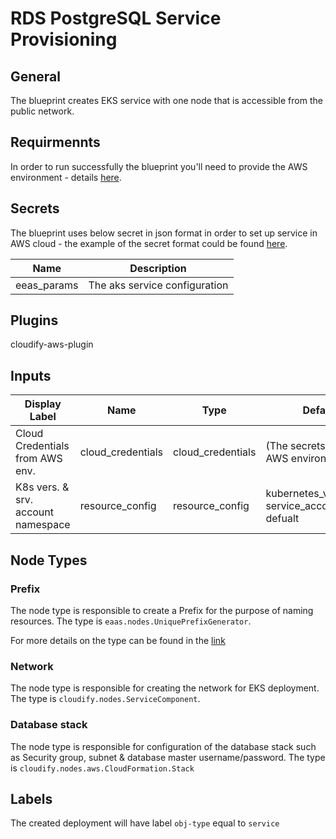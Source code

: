 # RDS PostgreSQL Service Provisioning

## General

The blueprint creates EKS service with one node that is accessible from the public network.

## Requirmennts

In order to run successfully the blueprint you'll need to provide the AWS environment - details [here](https://github.com/cloudify-community/eaas-example). 

## Secrets

The blueprint uses below secret in json format in order to set up service in AWS cloud - the example of the secret format could be found [here](https://github.com/cloudify-community/eaas-example/blob/master/secret.json).

| Name                  | Description                      |
| --------------------- | -------------------------------- |
| eeas_params           | The aks service configuration    |


## Plugins

cloudify-aws-plugin

## Inputs

| Display Label                      | Name                | Type              | Default Value                                              |
| ---------------------------------- | ------------------- | ----------------- | ---------------------------------------------------------- |
| Cloud Credentials from AWS env.    | cloud_credentials   | cloud_credentials | (The secrets values from AWS environment)                  |
| K8s vers. & srv. account namespace | resource_config     | resource_config   | kubernetes_version: '', service_account_namespace: defualt |

## Node Types

### Prefix
The node type is responsible to create a Prefix for the purpose of naming resources.
The type is `eaas.nodes.UniquePrefixGenerator`.

For more details on the type can be found in the [link](https://github.com/cloudify-community/eaas-example/blob/master/utils/custom_types.yaml)

### Network
The node type is responsible for creating the network for EKS deployment. 
The type is `cloudify.nodes.ServiceComponent`.

### Database stack
The node type is responsible for configuration of the database stack such as Security group, subnet & database master username/password. 
The type is `cloudify.nodes.aws.CloudFormation.Stack`

## Labels

The created deployment will have label `obj-type` equal to `service`